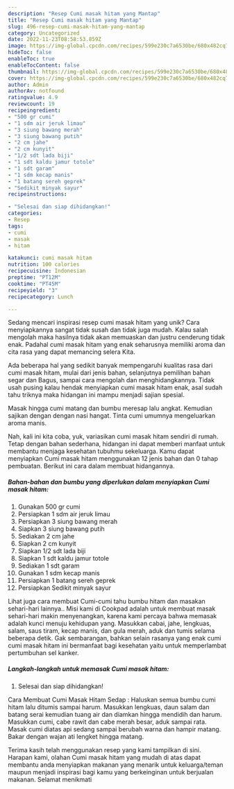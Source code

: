 ```yaml
---
description: "Resep Cumi masak hitam yang Mantap"
title: "Resep Cumi masak hitam yang Mantap"
slug: 496-resep-cumi-masak-hitam-yang-mantap
category: Uncategorized
date: 2022-11-23T08:58:53.859Z
image: https://img-global.cpcdn.com/recipes/599e230c7a6530be/680x482cq70/cumi-masak-hitam-foto-resep-utama.jpg
hideToc: false
enableToc: true
enableTocContent: false
thumbnail: https://img-global.cpcdn.com/recipes/599e230c7a6530be/680x482cq70/cumi-masak-hitam-foto-resep-utama.jpg
cover: https://img-global.cpcdn.com/recipes/599e230c7a6530be/680x482cq70/cumi-masak-hitam-foto-resep-utama.jpg
author: Admin
authorAv: notfound
ratingvalue: 4.9
reviewcount: 19
recipeingredient:
- "500 gr cumi"
- "1 sdm air jeruk limau"
- "3 siung bawang merah"
- "3 siung bawang putih"
- "2 cm jahe"
- "2 cm kunyit"
- "1/2 sdt lada biji"
- "1 sdt kaldu jamur totole"
- "1 sdt garam"
- "1 sdm kecap manis"
- "1 batang sereh geprek"
- "Sedikit minyak sayur"
recipeinstructions:

- "Selesai dan siap dihidangkan!"
categories:
- Resep
tags:
- cumi
- masak
- hitam

katakunci: cumi masak hitam 
nutrition: 100 calories
recipecuisine: Indonesian
preptime: "PT12M"
cooktime: "PT45M"
recipeyield: "3"
recipecategory: Lunch

---
```





Sedang mencari inspirasi resep cumi masak hitam yang unik? Cara menyiapkannya sangat tidak susah dan tidak juga mudah. Kalau salah mengolah maka hasilnya tidak akan memuaskan dan justru cenderung tidak enak. Padahal cumi masak hitam yang enak seharusnya memiliki aroma dan cita rasa yang dapat memancing selera Kita.





Ada beberapa hal yang sedikit banyak mempengaruhi kualitas rasa dari cumi masak hitam, mulai dari jenis bahan, selanjutnya pemilihan bahan segar dan Bagus, sampai cara mengolah dan menghidangkannya. Tidak usah pusing kalau hendak menyiapkan cumi masak hitam enak,      asal sudah tahu triknya maka hidangan ini mampu menjadi sajian spesial.














Masak hingga cumi matang dan bumbu meresap lalu angkat. Kemudian sajikan dengan dengan nasi hangat. Tinta cumi umumnya mengeluarkan aroma manis.






Nah, kali ini kita coba, yuk, variasikan cumi masak hitam sendiri di rumah. Tetap dengan bahan sederhana, hidangan ini dapat memberi manfaat untuk membantu menjaga kesehatan tubuhmu sekeluarga. Kamu dapat menyiapkan Cumi masak hitam menggunakan 12 jenis bahan dan 0 tahap pembuatan. Berikut ini cara dalam membuat hidangannya.

<!--inarticleads1-->

##### Bahan-bahan dan bumbu yang diperlukan dalam menyiapkan Cumi masak hitam:

1. Gunakan 500 gr cumi
1. Persiapkan 1 sdm air jeruk limau
1. Persiapkan 3 siung bawang merah
1. Siapkan 3 siung bawang putih
1. Sediakan 2 cm jahe
1. Siapkan 2 cm kunyit
1. Siapkan 1/2 sdt lada biji
1. Siapkan 1 sdt kaldu jamur totole
1. Sediakan 1 sdt garam
1. Gunakan 1 sdm kecap manis
1. Persiapkan 1 batang sereh geprek
1. Persiapkan Sedikit minyak sayur


Lihat juga cara membuat Cumi-cumi tahu bumbu hitam dan masakan sehari-hari lainnya.. Misi kami di Cookpad adalah untuk membuat masak sehari-hari makin menyenangkan, karena kami percaya bahwa memasak adalah kunci menuju kehidupan yang. Masukkan cabai, jahe, lengkuas, salam, saus tiram, kecap manis, dan gula merah, aduk dan tumis selama beberapa detik. Gak sembarangan, bahkan selain rasanya yang enak cumi cumi masak hitam ini bermanfaat bagi kesehatan yaitu untuk memperlambat pertumbuhan sel kanker. 

<!--inarticleads2-->

##### Langkah-langkah untuk memasak Cumi masak hitam:


1. Selesai dan siap dihidangkan!

Cara Membuat Cumi Masak Hitam Sedap : Haluskan semua bumbu cumi hitam lalu ditumis sampai harum. Masukkan lengkuas, daun salam dan batang serai kemudian tuang air dan diamkan hingga mendidih dan harum. Masukkan cumi, cabe rawit dan cabe merah besar, aduk sampai rata. Masak cumi diatas api sedang sampai berubah warna dan hampir matang. Bakar dengan wajan ati lengket hingga matang. 

Terima kasih telah menggunakan resep yang kami tampilkan di sini. Harapan kami, olahan Cumi masak hitam yang mudah di atas dapat membantu anda menyiapkan makanan yang menarik untuk keluarga/teman maupun menjadi inspirasi bagi kamu yang berkeinginan untuk berjualan makanan. Selamat menikmati
